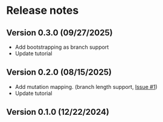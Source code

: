 # Release notes

## Version 0.3.0 (09/27/2025)

- Add bootstrapping as branch support
- Update tutorial


## Version 0.2.0 (08/15/2025)

- Add mutation mapping. (branch length support, [Issue #1](https://github.com/yufengwudcs/ScisTree2/issues/1))
- Update tutorial

## Version 0.1.0 (12/22/2024)